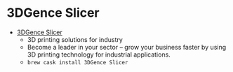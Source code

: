 # 3DGence Slicer
- [3DGence Slicer](https://3dgence.com/)
  -   3D printing solutions for industry
  - Become a leader in your sector – grow your business faster by using 3D printing technology for industrial applications.
  - `brew cask install 3DGence Slicer`
